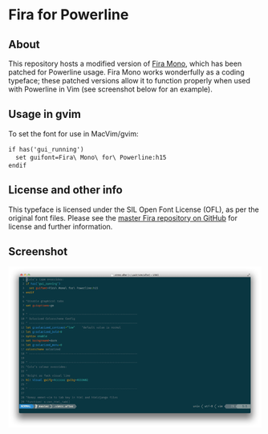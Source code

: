 # Fira for Powerline

## About
This repository hosts a modified version of [Fira Mono](https://mozilla.github.io/Fira/), which has been patched for Powerline usage. Fira Mono works wonderfully as a coding typeface; these patched versions allow it to function properly when used with Powerline in Vim (see screenshot below for an example).

## Usage in gvim
To set the font for use in MacVim/gvim:

    if has('gui_running')
      set guifont=Fira\ Mono\ for\ Powerline:h15
    endif

## License and other info
This typeface is licensed under the SIL Open Font License (OFL), as per the original font files. Please see the [master Fira repository on GitHub](https://github.com/mozilla/Fira) for license and further information.

## Screenshot
![Screenshot](fmp-screenshot.png)

